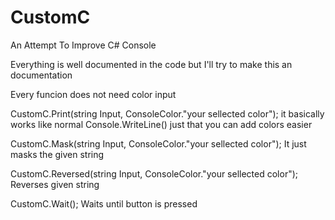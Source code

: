 # CustomC
An Attempt To Improve C# Console


Everything is well documented in the code but I'll try to make this an documentation

Every funcion does not need color input

CustomC.Print(string Input, ConsoleColor."your sellected color");
    it basically works like normal Console.WriteLine() just that you can add colors easier
    
CustomC.Mask(string Input, ConsoleColor."your sellected color");
    It just masks the given string

CustomC.Reversed(string Input, ConsoleColor."your sellected color");
    Reverses given string
    
CustomC.Wait();
    Waits until button is pressed
